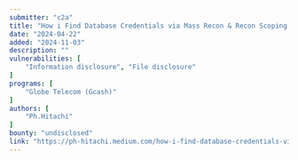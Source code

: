 ```yaml
---
submitter: "c2a"
title: "How i Find Database Credentials via Mass Recon & Recon Scoping on Gcash"
date: "2024-04-22"
added: "2024-11-03"
description: ""
vulnerabilities: [
    "Information disclosure", "File disclosure"
]
programs: [
    "Globe Telecom (Gcash)"
]
authors: [
    "Ph.Hitachi"
]
bounty: "undisclosed"
link: "https://ph-hitachi.medium.com/how-i-find-database-credentials-via-mass-recon-recon-scoping-on-gcash-f43a0dae3ec1"
---
```




